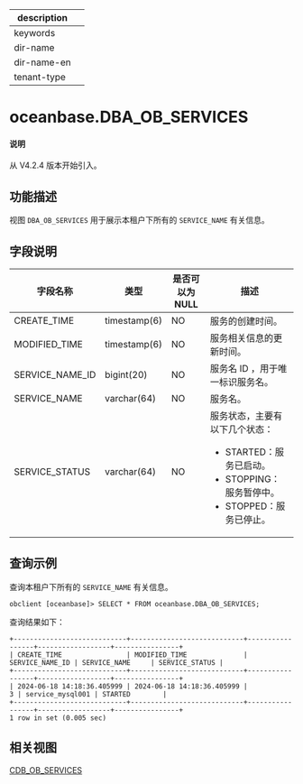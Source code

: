 |description||
|---|---|
|keywords||
|dir-name||
|dir-name-en||
|tenant-type||

# oceanbase.DBA_OB_SERVICES

<main id="notice" type='explain'>
  <h4>说明</h4>
  <p>从 V4.2.4 版本开始引入。</p>
</main>

## 功能描述

视图 `DBA_OB_SERVICES` 用于展示本租户下所有的 `SERVICE_NAME` 有关信息。

## 字段说明

|           字段名称         |      类型     | 是否可以为 NULL |  描述  |
|---------------------------|---------------|----------------|--------|
| CREATE_TIME     | timestamp(6) | NO   | 服务的创建时间。     |
| MODIFIED_TIME   | timestamp(6) | NO   | 服务相关信息的更新时间。     |
| SERVICE_NAME_ID | bigint(20)   | NO   | 服务名 ID ，用于唯一标识服务名。     |
| SERVICE_NAME    | varchar(64)  | NO   | 服务名。     |
| SERVICE_STATUS  | varchar(64)  | NO   | 服务状态，主要有以下几个状态：<ul><li>STARTED：服务已启动。</li><li>STOPPING：服务暂停中。</li><li>STOPPED：服务已停止。</li></ul>|

## 查询示例

查询本租户下所有的 `SERVICE_NAME` 有关信息。

```shell
obclient [oceanbase]> SELECT * FROM oceanbase.DBA_OB_SERVICES;
```

查询结果如下：

```shell
+----------------------------+----------------------------+-----------------+------------------+----------------+
| CREATE_TIME                | MODIFIED_TIME              | SERVICE_NAME_ID | SERVICE_NAME     | SERVICE_STATUS |
+----------------------------+----------------------------+-----------------+------------------+----------------+
| 2024-06-18 14:18:36.405999 | 2024-06-18 14:18:36.405999 |               3 | service_mysql001 | STARTED        |
+----------------------------+----------------------------+-----------------+------------------+----------------+
1 row in set (0.005 sec)
```

## 相关视图

[CDB_OB_SERVICES](10850.o-cdb_ob_services-of-sys-tenant.md)